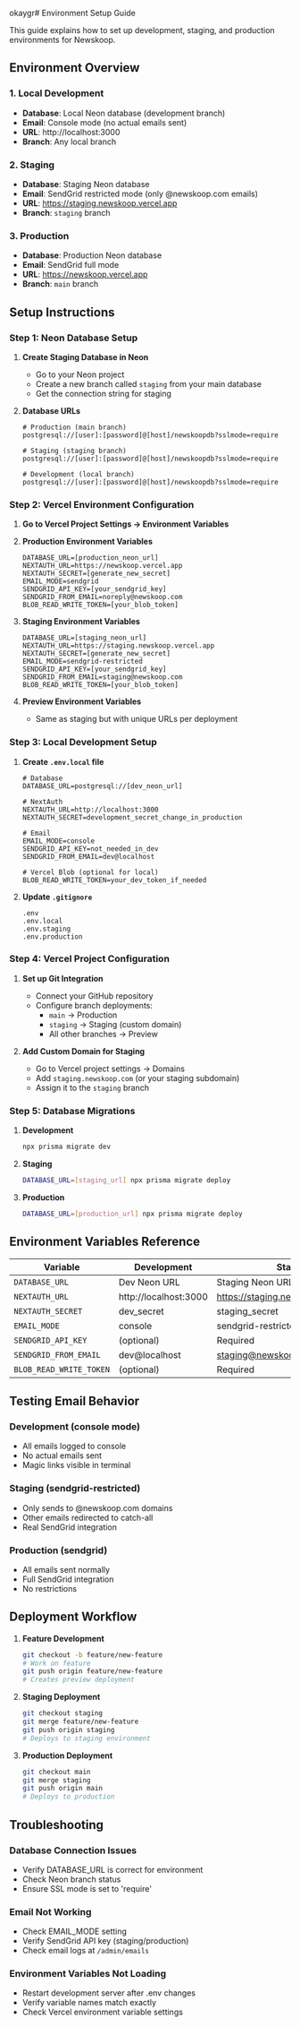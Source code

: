 okaygr# Environment Setup Guide

This guide explains how to set up development, staging, and production environments for Newskoop.

## Environment Overview

### 1. Local Development
- **Database**: Local Neon database (development branch)
- **Email**: Console mode (no actual emails sent)
- **URL**: http://localhost:3000
- **Branch**: Any local branch

### 2. Staging
- **Database**: Staging Neon database
- **Email**: SendGrid restricted mode (only @newskoop.com emails)
- **URL**: https://staging.newskoop.vercel.app
- **Branch**: `staging` branch

### 3. Production
- **Database**: Production Neon database
- **Email**: SendGrid full mode
- **URL**: https://newskoop.vercel.app
- **Branch**: `main` branch

## Setup Instructions

### Step 1: Neon Database Setup

1. **Create Staging Database in Neon**
   - Go to your Neon project
   - Create a new branch called `staging` from your main database
   - Get the connection string for staging

2. **Database URLs**
   ```
   # Production (main branch)
   postgresql://[user]:[password]@[host]/newskoopdb?sslmode=require
   
   # Staging (staging branch)
   postgresql://[user]:[password]@[host]/newskoopdb?sslmode=require
   
   # Development (local branch)
   postgresql://[user]:[password]@[host]/newskoopdb?sslmode=require
   ```

### Step 2: Vercel Environment Configuration

1. **Go to Vercel Project Settings → Environment Variables**

2. **Production Environment Variables**
   ```
   DATABASE_URL=[production_neon_url]
   NEXTAUTH_URL=https://newskoop.vercel.app
   NEXTAUTH_SECRET=[generate_new_secret]
   EMAIL_MODE=sendgrid
   SENDGRID_API_KEY=[your_sendgrid_key]
   SENDGRID_FROM_EMAIL=noreply@newskoop.com
   BLOB_READ_WRITE_TOKEN=[your_blob_token]
   ```

3. **Staging Environment Variables**
   ```
   DATABASE_URL=[staging_neon_url]
   NEXTAUTH_URL=https://staging.newskoop.vercel.app
   NEXTAUTH_SECRET=[generate_new_secret]
   EMAIL_MODE=sendgrid-restricted
   SENDGRID_API_KEY=[your_sendgrid_key]
   SENDGRID_FROM_EMAIL=staging@newskoop.com
   BLOB_READ_WRITE_TOKEN=[your_blob_token]
   ```

4. **Preview Environment Variables**
   - Same as staging but with unique URLs per deployment

### Step 3: Local Development Setup

1. **Create `.env.local` file**
   ```env
   # Database
   DATABASE_URL=postgresql://[dev_neon_url]
   
   # NextAuth
   NEXTAUTH_URL=http://localhost:3000
   NEXTAUTH_SECRET=development_secret_change_in_production
   
   # Email
   EMAIL_MODE=console
   SENDGRID_API_KEY=not_needed_in_dev
   SENDGRID_FROM_EMAIL=dev@localhost
   
   # Vercel Blob (optional for local)
   BLOB_READ_WRITE_TOKEN=your_dev_token_if_needed
   ```

2. **Update `.gitignore`**
   ```
   .env
   .env.local
   .env.staging
   .env.production
   ```

### Step 4: Vercel Project Configuration

1. **Set up Git Integration**
   - Connect your GitHub repository
   - Configure branch deployments:
     - `main` → Production
     - `staging` → Staging (custom domain)
     - All other branches → Preview

2. **Add Custom Domain for Staging**
   - Go to Vercel project settings → Domains
   - Add `staging.newskoop.com` (or your staging subdomain)
   - Assign it to the `staging` branch

### Step 5: Database Migrations

1. **Development**
   ```bash
   npx prisma migrate dev
   ```

2. **Staging**
   ```bash
   DATABASE_URL=[staging_url] npx prisma migrate deploy
   ```

3. **Production**
   ```bash
   DATABASE_URL=[production_url] npx prisma migrate deploy
   ```

## Environment Variables Reference

| Variable | Development | Staging | Production |
|----------|------------|---------|------------|
| `DATABASE_URL` | Dev Neon URL | Staging Neon URL | Prod Neon URL |
| `NEXTAUTH_URL` | http://localhost:3000 | https://staging.newskoop.vercel.app | https://newskoop.vercel.app |
| `NEXTAUTH_SECRET` | dev_secret | staging_secret | prod_secret |
| `EMAIL_MODE` | console | sendgrid-restricted | sendgrid |
| `SENDGRID_API_KEY` | (optional) | Required | Required |
| `SENDGRID_FROM_EMAIL` | dev@localhost | staging@newskoop.com | noreply@newskoop.com |
| `BLOB_READ_WRITE_TOKEN` | (optional) | Required | Required |

## Testing Email Behavior

### Development (console mode)
- All emails logged to console
- No actual emails sent
- Magic links visible in terminal

### Staging (sendgrid-restricted)
- Only sends to @newskoop.com domains
- Other emails redirected to catch-all
- Real SendGrid integration

### Production (sendgrid)
- All emails sent normally
- Full SendGrid integration
- No restrictions

## Deployment Workflow

1. **Feature Development**
   ```bash
   git checkout -b feature/new-feature
   # Work on feature
   git push origin feature/new-feature
   # Creates preview deployment
   ```

2. **Staging Deployment**
   ```bash
   git checkout staging
   git merge feature/new-feature
   git push origin staging
   # Deploys to staging environment
   ```

3. **Production Deployment**
   ```bash
   git checkout main
   git merge staging
   git push origin main
   # Deploys to production
   ```

## Troubleshooting

### Database Connection Issues
- Verify DATABASE_URL is correct for environment
- Check Neon branch status
- Ensure SSL mode is set to 'require'

### Email Not Working
- Check EMAIL_MODE setting
- Verify SendGrid API key (staging/production)
- Check email logs at `/admin/emails`

### Environment Variables Not Loading
- Restart development server after .env changes
- Verify variable names match exactly
- Check Vercel environment variable settings